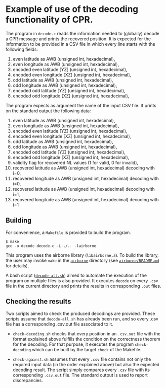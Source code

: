 # Example of use of the decoding functionality of CPR.

The program in `decode.c` reads the information needed to (globally) decode a CPR message and prints the recovered position.
It is expected for the information to be provided in a CSV file in which every line starts with the following fields:

1) even latitude as AWB (unsigned int, hexadecimal),
2) even longitude as AWB (unsigned int, hexadecimal),
3) encoded even latitude [YZ] (unsigned int, hexadecimal),
4) encoded even longitude [XZ] (unsigned int, hexadecimal),
5) odd latitude as AWB (unsigned int, hexadecimal),
6) odd longitude as AWB (unsigned int, hexadecimal),
7) encoded odd latitude [YZ] (unsigned int, hexadecimal),
8) encoded odd longitude [XZ] (unsigned int, hexadecimal),


The program expects as argument the name of the input CSV file. 
It prints on the standard output the following data:

1) even latitude as AWB (unsigned int, hexadecimal),
2) even longitude as AWB (unsigned int, hexadecimal),
3) encoded even latitude [YZ] (unsigned int, hexadecimal),
4) encoded even longitude [XZ] (unsigned int, hexadecimal),
5) odd latitude as AWB (unsigned int, hexadecimal),
6) odd longitude as AWB (unsigned int, hexadecimal),
7) encoded odd latitude [YZ] (unsigned int, hexadecimal),
8) encoded odd longitude [XZ] (unsigned int, hexadecimal),
9) validity flag for recovered NL values (1 for valid, 0 for invalid),
10) recovered latitude as AWB (unsigned int, hexadecimal) decoding with i=0,
11) recovered longitude as AWB (unsigned int, hexadecimal) decoding with i=0,
12) recovered latitude as AWB (unsigned int, hexadecimal) decoding with i=1,
13) recovered longitude as AWB (unsigned int, hexadecimal) decoding with i=1

## Building

For convenience, a `Makefile` is provided to build the program.
```shell
$ make
gcc -o decode decode.c -L../.. -lairborne 
```

This program uses the airborne library (`libairborne.a`). 
To build the library, the user may invoke `make` in the [`airborne`](`../../`) directory (see [`airborne/README.md`](`../../README.md`) for details).

A bash script ([`decode-all.sh`](decode-all.sh)) aimed to automate the execution of the program on multiple files is also provided. 
It executes `decode` on every `.csv` file in the current directory and prints the results in corresponding `.out` files.

## Checking the results

Two scripts aimed to check the produced decodings are provided. These
scripts assume that `decode-all.sh` has already been run, and so every
.csv file has a corresponding .csv.out file associated to it. 

* `check-decoding.sh` checks that every position in an `.csv.out` file with the format explained above fulfills the condition on the correctness theorem for the decoding. For that purpose, it executes the program `check-decoding` which can be built by the target `check` of the Makefile.

* `check-against.sh` assumes that every `.csv` file contains not only the required input data (in the order explained above) but also the expected decoding result. The script simply compares every `.csv` file with its corresponding `.csv.out` file. The standard output is used to report discrepancies.
